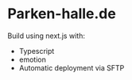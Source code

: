 # Parken-halle.de

Build using next.js with:

* Typescript
* emotion
* Automatic deployment via SFTP

